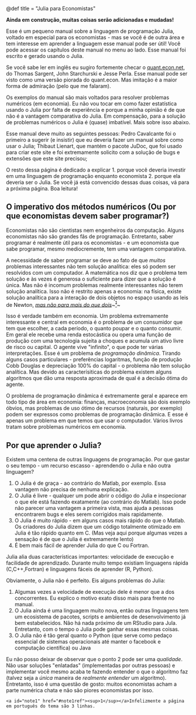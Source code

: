 @def title = "Julia para Economistas"

<!-- Note: by default hasmath == true and hascode == false. You can change this in
the config file by setting hasmath = false for instance and just setting it to true
where appropriate -->

**Ainda em construção, muitas coisas serão adicionadas e mudadas!**

Esse é um pequeno manual sobre a linguagem de programação Julia, voltado em especial para os economistas - mas se você é de outra área e tem interesse em aprender a linguagem esse manual pode ser útil! Você pode acessar os capítulos deste manual no menu ao lado. Esse manual foi escrito e gerado usando o Julia.

Se você sabe ler em inglês eu sugiro fortemente checar o [quant.econ.net](https://lectures.quantecon.org/jl/), do Thomas Sargent, John Starchurski e Jesse Perla. Esse manual pode ser visto como uma versão piorada do quant.econ. Mas imitação é a maior forma de admiração (pelo que me falaram).

Os exemplos do manual são mais voltados para resolver problemas numéricos (em economia). Eu não vou tocar em como fazer estatística usando o Julia por falta de experiência e porque a minha opinião é de que não é a vantagem comparativa do Julia. Em compensação, para a solução de problemas numéricos o Julia é (quase) imbatível. Mais sobre isso abaixo.

Esse manual deve muito as seguintes pessoas: Pedro Cavalcante foi o primeiro a sugerir (e insistir) que eu deveria fazer um manual sobre como usar o Julia; Thibaut Lienart, que mantém o pacote JuDoc, que foi usado para criar este site e foi extremamente solicito com a solução de bugs e extensões que este site precisou;  

O resto dessa página é dedicado a explicar 1. porque você deveria investir em uma linguagem de programação enquanto economista 2. porque ela deveria ser o Julia. Se você já está convencido dessas duas coisas, vá para a próxima página. Boa leitura!

## O imperativo dos métodos numéricos (Ou por que economistas devem saber programar?)

Economistas não são cientistas nem engenheiros da computação. Alguns economistas não são grandes fãs de programação. Entretanto, saber programar é realmente útil para os economistas - e um economista que sabe programar, mesmo mediocremente, tem uma vantagem comparativa.

A necessidade de saber programar se deve ao fato de que _muitos_ problemas interessantes não tem solução analítica: eles só podem ser resolvidos com um computador. A matemática nos diz que o problema tem solução e às vezes é generosa o suficiente para dizer que a solução é única. Mas não é incomum problemas realmente interessantes não terem solução analítica. Isso não é restrito apenas a economia: na física, existe solução analítica para a interação de dois objetos no espaço usando as leis de Newton, [_mas não para mais do que dois_](https://en.wikipedia.org/wiki/Three-body_problem)~~~<a href="#note1" id="note1ref"><sup>1</sup></a>~~~

Isso é verdade também em economia. Um problema extremamente interessante e central em economia é o problema de um consumidor que tem que escolher, a cada período, o quanto poupar e o quanto consumir. Em geral ele recebe uma renda estocástica ou opera uma função de produção com uma tecnologia sujeita a choques e acumula um ativo livre de risco ou capital. O agente vive "infinito", o que pode ter várias interpretações. Esse é um problema de _programação dinâmica_. Tirando alguns casos particulares - preferências logaritmas, função de produção Cobb Douglas e depreciação 100% do capital - o problema não tem solução analítica. Mas devido as caracterísiticas do problema existem alguns algoritmos que dão uma resposta aproximada de qual é a decisão ótima do agente.

O problema de programação dinâmica é extremamente geral e aparece em todo tipo de área em economia: finanças, macroeconomia são dois exemplo óbvios, mas problemas de uso ótimo de recursos (naturais, por exemplo) podem ser expressos como problemas de programação dinâmica. E esse é apenas um problema em que temos que usar o computador. Vários livros tratam sobre problemas numéricos em economia.

## Por que aprender o Julia?

Existem uma centena de outras linguagens de programação. Por que gastar o seu tempo - um recurso escasso -  aprendendo o Julia e não outra linguagem?

1. O Julia é de graça - ao contrário do Matlab, por exemplo. Essa vantagem não precisa de nenhuma explicação.
2. O Julia é livre - qualquer um pode abrir o código do Julia e inspecionar o que ele está fazendo exatamente (ao contrário do Matlab). Isso pode não parecer uma vantagem a primeira vista, mas ajuda a pessoas encontrarem bugs e eles serem corrigidos mais rapidamente.
3. O Julia é muito rápido - em alguns casos mais rápido do que o Matlab. Os criadores do Julia dizem que um código totalmente otimizado em Julia é tão rápido quanto em C. (Mas veja aqui porque algumas vezes a sensação é de que o Julia é extremamente lento)
4. É bem mais fácil de aprender Julia do que C ou Fortran.

Julia alia duas características importantes: velocidade de execução e facilidade de aprendizado. Durante muito tempo existiam linguagens rápida (C,C++,Fortran) e linguagens fáceis de aprender (R, Python).

Obviamente, o Julia não é perfeito. Eis alguns problemas do Julia:

1. Algumas vezes a velocidade de execução dele é menor que a dos concorrentes. Eu explico o motivo exato disso mais para frente no manual.
2. O Julia ainda é uma linguagem muito nova, então outras linguagens tem um ecosistema de pacotes, scripts e ambientes de desenvolvimento já bem estabelecidos. Não há nada próximo de um RStudio para Jula. Entretanto, com o tempo o Julia pode ganhar essas mesmas coisas.
3. O Julia não é tão geral quanto o Python (que serve como pedaço essencial de sistemas operacionais até manter o facebook e computação científica) ou Java

Eu não posso deixar de observar que o ponto 2 pode ser uma _qualidade_. Não usar soluções "enlatadas" (implementadas por outras pessoas) e implementar você mesmo acaba te fazendo entender o que o algoritmo faz (talvez seja a _única_ maneira de _realmente entender_ um algoritmo). Entretanto, isso é uma questão de gosto: muitos economistas acham a parte numérica chata e não são piores economistas por isso.

~~~
<a id="note1" href="#note1ref"><sup>1</sup></a>Infelizmente a página em português do tema são 3 linhas.
~~~
